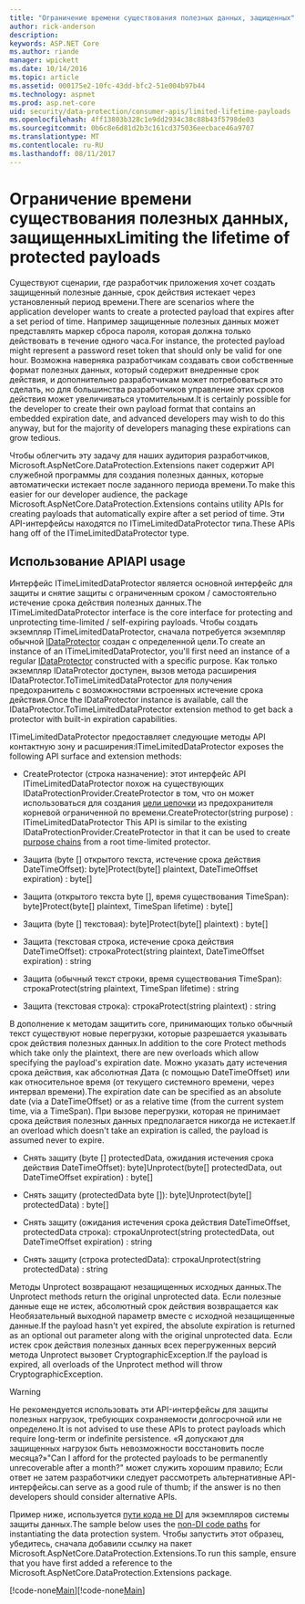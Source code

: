 ```yaml
---
title: "Ограничение времени существования полезных данных, защищенных"
author: rick-anderson
description: 
keywords: ASP.NET Core
ms.author: riande
manager: wpickett
ms.date: 10/14/2016
ms.topic: article
ms.assetid: 000175e2-10fc-43dd-bfc2-51e004b97b44
ms.technology: aspnet
ms.prod: asp.net-core
uid: security/data-protection/consumer-apis/limited-lifetime-payloads
ms.openlocfilehash: 4ff13803b328c1e9dd2934c38c88b43f5798de03
ms.sourcegitcommit: 0b6c8e6d81d2b3c161cd375036eecbace46a9707
ms.translationtype: MT
ms.contentlocale: ru-RU
ms.lasthandoff: 08/11/2017
---
```

# <a name="limiting-the-lifetime-of-protected-payloads"></a><span data-ttu-id="4cca0-103">Ограничение времени существования полезных данных, защищенных</span><span class="sxs-lookup"><span data-stu-id="4cca0-103">Limiting the lifetime of protected payloads</span></span>

<span data-ttu-id="4cca0-104">Существуют сценарии, где разработчик приложения хочет создать защищенный полезные данные, срок действия истекает через установленный период времени.</span><span class="sxs-lookup"><span data-stu-id="4cca0-104">There are scenarios where the application developer wants to create a protected payload that expires after a set period of time.</span></span> <span data-ttu-id="4cca0-105">Например защищенные полезных данных может представлять маркер сброса пароля, которая должна только действовать в течение одного часа.</span><span class="sxs-lookup"><span data-stu-id="4cca0-105">For instance, the protected payload might represent a password reset token that should only be valid for one hour.</span></span> <span data-ttu-id="4cca0-106">Возможна наверняка разработчикам создавать свои собственные формат полезных данных, который содержит внедренные срок действия, и дополнительно разработчикам может потребоваться это сделать, но для большинства разработчиков управление этих сроков действия может увеличиваться утомительным.</span><span class="sxs-lookup"><span data-stu-id="4cca0-106">It is certainly possible for the developer to create their own payload format that contains an embedded expiration date, and advanced developers may wish to do this anyway, but for the majority of developers managing these expirations can grow tedious.</span></span>

<span data-ttu-id="4cca0-107">Чтобы облегчить эту задачу для наших аудитория разработчиков, Microsoft.AspNetCore.DataProtection.Extensions пакет содержит API служебной программы для создания полезных данных, которые автоматически истекает после заданного периода времени.</span><span class="sxs-lookup"><span data-stu-id="4cca0-107">To make this easier for our developer audience, the package Microsoft.AspNetCore.DataProtection.Extensions contains utility APIs for creating payloads that automatically expire after a set period of time.</span></span> <span data-ttu-id="4cca0-108">Эти API-интерфейсы находятся по ITimeLimitedDataProtector типа.</span><span class="sxs-lookup"><span data-stu-id="4cca0-108">These APIs hang off of the ITimeLimitedDataProtector type.</span></span>

## <a name="api-usage"></a><span data-ttu-id="4cca0-109">Использование API</span><span class="sxs-lookup"><span data-stu-id="4cca0-109">API usage</span></span>

<span data-ttu-id="4cca0-110">Интерфейс ITimeLimitedDataProtector является основной интерфейс для защиты и снятие защиты с ограниченным сроком / самостоятельно истечение срока действия полезных данных.</span><span class="sxs-lookup"><span data-stu-id="4cca0-110">The ITimeLimitedDataProtector interface is the core interface for protecting and unprotecting time-limited / self-expiring payloads.</span></span> <span data-ttu-id="4cca0-111">Чтобы создать экземпляр ITimeLimitedDataProtector, сначала потребуется экземпляр обычной [IDataProtector](overview.md) создан с определенной цели.</span><span class="sxs-lookup"><span data-stu-id="4cca0-111">To create an instance of an ITimeLimitedDataProtector, you'll first need an instance of a regular [IDataProtector](overview.md) constructed with a specific purpose.</span></span> <span data-ttu-id="4cca0-112">Как только экземпляр IDataProtector доступен, вызов метода расширения IDataProtector.ToTimeLimitedDataProtector для получения предохранитель с возможностями встроенных истечение срока действия.</span><span class="sxs-lookup"><span data-stu-id="4cca0-112">Once the IDataProtector instance is available, call the IDataProtector.ToTimeLimitedDataProtector extension method to get back a protector with built-in expiration capabilities.</span></span>

<span data-ttu-id="4cca0-113">ITimeLimitedDataProtector предоставляет следующие методы API контактную зону и расширения:</span><span class="sxs-lookup"><span data-stu-id="4cca0-113">ITimeLimitedDataProtector exposes the following API surface and extension methods:</span></span>

* <span data-ttu-id="4cca0-114">CreateProtector (строка назначение): этот интерфейс API ITimeLimitedDataProtector похож на существующих IDataProtectionProvider.CreateProtector в том, что он может использоваться для создания [цели цепочки](purpose-strings.md) из предохранителя корневой ограниченной по времени.</span><span class="sxs-lookup"><span data-stu-id="4cca0-114">CreateProtector(string purpose) : ITimeLimitedDataProtector This API is similar to the existing IDataProtectionProvider.CreateProtector in that it can be used to create [purpose chains](purpose-strings.md) from a root time-limited protector.</span></span>

* <span data-ttu-id="4cca0-115">Защита (byte [] открытого текста, истечение срока действия DateTimeOffset): byte]</span><span class="sxs-lookup"><span data-stu-id="4cca0-115">Protect(byte[] plaintext, DateTimeOffset expiration) : byte[]</span></span>

* <span data-ttu-id="4cca0-116">Защита (открытого текста byte [], время существования TimeSpan): byte]</span><span class="sxs-lookup"><span data-stu-id="4cca0-116">Protect(byte[] plaintext, TimeSpan lifetime) : byte[]</span></span>

* <span data-ttu-id="4cca0-117">Защита (byte [] текстовая): byte]</span><span class="sxs-lookup"><span data-stu-id="4cca0-117">Protect(byte[] plaintext) : byte[]</span></span>

* <span data-ttu-id="4cca0-118">Защита (текстовая строка, истечение срока действия DateTimeOffset): строка</span><span class="sxs-lookup"><span data-stu-id="4cca0-118">Protect(string plaintext, DateTimeOffset expiration) : string</span></span>

* <span data-ttu-id="4cca0-119">Защита (обычный текст строки, время существования TimeSpan): строка</span><span class="sxs-lookup"><span data-stu-id="4cca0-119">Protect(string plaintext, TimeSpan lifetime) : string</span></span>

* <span data-ttu-id="4cca0-120">Защита (текстовая строка): строка</span><span class="sxs-lookup"><span data-stu-id="4cca0-120">Protect(string plaintext) : string</span></span>

<span data-ttu-id="4cca0-121">В дополнение к методам защитить core, принимающих только обычный текст существуют новые перегрузки, которые разрешается указывать срок действия полезных данных.</span><span class="sxs-lookup"><span data-stu-id="4cca0-121">In addition to the core Protect methods which take only the plaintext, there are new overloads which allow specifying the payload's expiration date.</span></span> <span data-ttu-id="4cca0-122">Можно указать дату истечения срока действия, как абсолютная Дата (с помощью DateTimeOffset) или как относительное время (от текущего системного времени, через интервал времени).</span><span class="sxs-lookup"><span data-stu-id="4cca0-122">The expiration date can be specified as an absolute date (via a DateTimeOffset) or as a relative time (from the current system time, via a TimeSpan).</span></span> <span data-ttu-id="4cca0-123">При вызове перегрузки, которая не принимает срока действия полезных данных предполагается никогда не истекает.</span><span class="sxs-lookup"><span data-stu-id="4cca0-123">If an overload which doesn't take an expiration is called, the payload is assumed never to expire.</span></span>

* <span data-ttu-id="4cca0-124">Снять защиту (byte [] protectedData, ожидания истечения срока действия DateTimeOffset): byte]</span><span class="sxs-lookup"><span data-stu-id="4cca0-124">Unprotect(byte[] protectedData, out DateTimeOffset expiration) : byte[]</span></span>

* <span data-ttu-id="4cca0-125">Снять защиту (protectedData byte []): byte]</span><span class="sxs-lookup"><span data-stu-id="4cca0-125">Unprotect(byte[] protectedData) : byte[]</span></span>

* <span data-ttu-id="4cca0-126">Снять защиту (ожидания истечения срока действия DateTimeOffset, protectedData строка): строка</span><span class="sxs-lookup"><span data-stu-id="4cca0-126">Unprotect(string protectedData, out DateTimeOffset expiration) : string</span></span>

* <span data-ttu-id="4cca0-127">Снять защиту (строка protectedData): строка</span><span class="sxs-lookup"><span data-stu-id="4cca0-127">Unprotect(string protectedData) : string</span></span>

<span data-ttu-id="4cca0-128">Методы Unprotect возвращают незащищенных исходных данных.</span><span class="sxs-lookup"><span data-stu-id="4cca0-128">The Unprotect methods return the original unprotected data.</span></span> <span data-ttu-id="4cca0-129">Если полезные данные еще не истек, абсолютный срок действия возвращается как Необязательный выходной параметр вместе с исходной незащищенные данные.</span><span class="sxs-lookup"><span data-stu-id="4cca0-129">If the payload hasn't yet expired, the absolute expiration is returned as an optional out parameter along with the original unprotected data.</span></span> <span data-ttu-id="4cca0-130">Если истек срок действия полезных данных всех перегруженных версий метода Unprotect вызовет CryptographicException.</span><span class="sxs-lookup"><span data-stu-id="4cca0-130">If the payload is expired, all overloads of the Unprotect method will throw CryptographicException.</span></span>

>[!WARNING]
> <span data-ttu-id="4cca0-131">Не рекомендуется использовать эти API-интерфейсы для защиты полезных нагрузок, требующих сохраняемости долгосрочной или не определено.</span><span class="sxs-lookup"><span data-stu-id="4cca0-131">It is not advised to use these APIs to protect payloads which require long-term or indefinite persistence.</span></span> <span data-ttu-id="4cca0-132">«Я допускают для защищенных нагрузок быть невозможности восстановить после месяца?»</span><span class="sxs-lookup"><span data-stu-id="4cca0-132">"Can I afford for the protected payloads to be permanently unrecoverable after a month?"</span></span> <span data-ttu-id="4cca0-133">может служить хорошим правило; Если ответ не затем разработчики следует рассмотреть альтернативные API-интерфейсы.</span><span class="sxs-lookup"><span data-stu-id="4cca0-133">can serve as a good rule of thumb; if the answer is no then developers should consider alternative APIs.</span></span>

<span data-ttu-id="4cca0-134">Пример ниже, используется [пути кода не DI](../configuration/non-di-scenarios.md) для экземпляров системы защиты данных.</span><span class="sxs-lookup"><span data-stu-id="4cca0-134">The sample below uses the [non-DI code paths](../configuration/non-di-scenarios.md) for instantiating the data protection system.</span></span> <span data-ttu-id="4cca0-135">Чтобы запустить этот образец, убедитесь, сначала добавили ссылку на пакет Microsoft.AspNetCore.DataProtection.Extensions.</span><span class="sxs-lookup"><span data-stu-id="4cca0-135">To run this sample, ensure that you have first added a reference to the Microsoft.AspNetCore.DataProtection.Extensions package.</span></span>

<span data-ttu-id="4cca0-136">[!code-none[Main](limited-lifetime-payloads/samples/limitedlifetimepayloads.cs)]</span><span class="sxs-lookup"><span data-stu-id="4cca0-136">[!code-none[Main](limited-lifetime-payloads/samples/limitedlifetimepayloads.cs)]</span></span>

